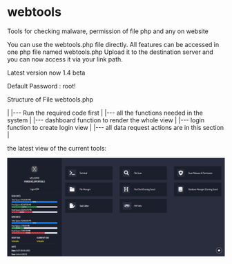 # webtools
Tools for checking malware, permission of file php and any on website 

You can use the webtools.php file directly. All features can be accessed in one php file named webtools.php
Upload it to the destination server and you can now access it via your link path.


Latest version now 1.4 beta

Default Password : root!

Structure of File webtools.php

|
|--- Run the required code first
|
|--- all the functions needed in the system
|
|--- dashboard function to render the whole view
|
|--- login function to create login view
|
|--- all data request actions are in this section
|


the latest view of the current tools:

![alt text](https://raw.githubusercontent.com/fordevelopertools/webtools/main/webtools1.5.png)
